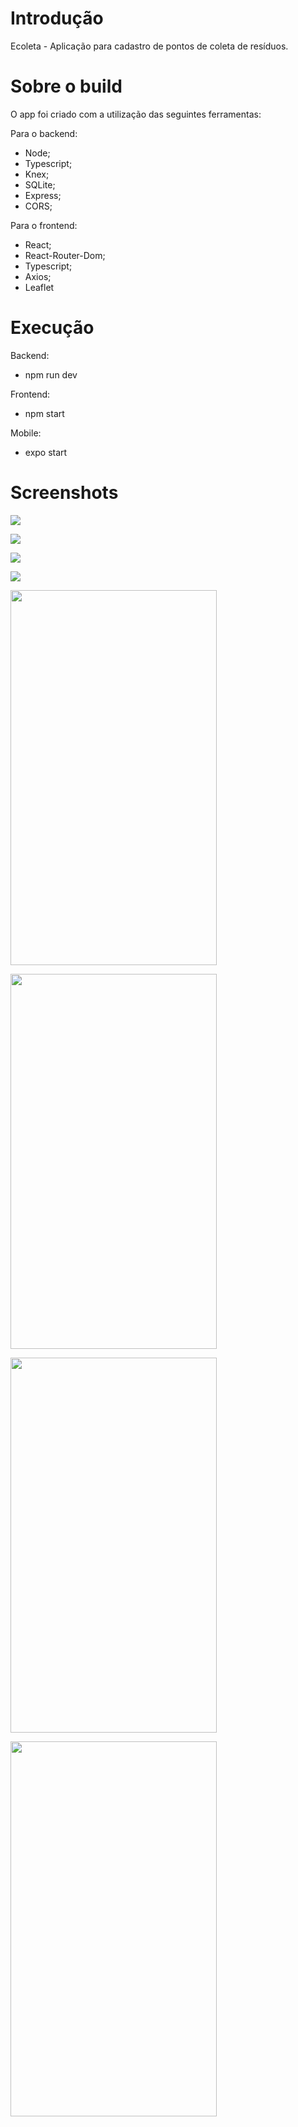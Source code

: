 # Introdução

Ecoleta - Aplicação para cadastro de pontos de coleta de resíduos.

# Sobre o build

O app foi criado com a utilização das seguintes ferramentas:

Para o backend:
- Node;
- Typescript;
- Knex;
- SQLite;
- Express;
- CORS;

Para o frontend:
- React;
- React-Router-Dom;
- Typescript;
- Axios;
- Leaflet

# Execução

Backend:

 - npm run dev

Frontend:

- npm start

Mobile:

- expo start


# Screenshots

<p><img src="screenshots/home-ecoleta.png" /></p>
<p><img src="screenshots/form1-ecoleta.png" /></p>
<p><img src="screenshots/form2-ecoleta.png" /></p>
<p><img src="screenshots/form3-ecoleta.png" /></p>
<p><img src="screenshots/mobile-1.png" height="600" width="330" /></p>
<p><img src="screenshots/mobile-2.png" height="600" width="330" /></p>
<p><img src="screenshots/mobile-3.png" height="600" width="330" /></p>
<p><img src="screenshots/mobile-4.png" height="600" width="330" /></p>
